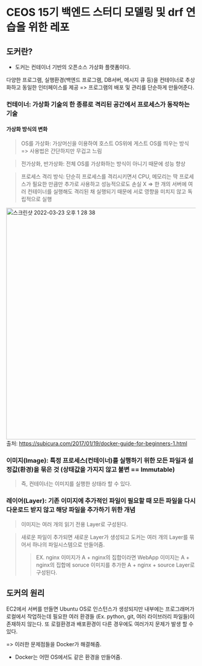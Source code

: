 # CEOS 15기 백엔드 스터디 모델링 및 drf 연습을 위한 레포

## 도커란? 

* 도커는 컨테이너 기반의 오픈소스 가상화 플랫폼이다.

다양한 프로그램, 실행환경(백엔드 프로그램, DB서버, 메시지 큐 등)을 컨테이너로 추상화하고 동일한 인터페이스를 제공 => 프로그램의 배포 및 관리를 단순하게 만들어준다.

### 컨테이너: 가상화 기술의 한 종류로 격리된 공간에서 프로세스가 동작하는 기술

#### 가상화 방식의 변화

> OS를 가상화: 가상머신을 이용하여 호스트 OS위에 게스트 OS를 띄우는 방식 => 사용법은 간단하지만 무겁고 느림 

> 전가상화, 반가상화: 전체 OS를 가상화하는 방식이 아니기 때문에 성능 향상

> 프로세스 격리 방식: 단순히 프로세스를 격리시키면서 CPU, 메모리는 딱 프로세스가 필요한 만큼만 추가로 사용하고 성능적으로도 손실 X => 한 개의 서버에 여러 컨테이너를 실행해도 격리된 채 실행되기 때문에 서로 영향을 미치지 않고 독립적으로 실행

<img width="616" alt="스크린샷 2022-03-23 오후 1 28 38" src="https://user-images.githubusercontent.com/59060780/159624151-8333c7ec-3758-421e-bce8-b31b728652a8.png"> 출처: https://subicura.com/2017/01/19/docker-guide-for-beginners-1.html

### 이미지(Image): 특정 프로세스(컨테이너)를 실행하기 위한 모든 파일과 설정값(환경)을 묶은 것 (상태값을 가지지 않고 불변 == Immutable)

> 즉, 컨테이너는 이미지를 실행한 상태라 할 수 있다.

### 레이어(Layer): 기존 이미지에 추가적인 파일이 필요할 때 모든 파일을 다시 다운로드 받지 않고 해당 파일을 추가하기 위한 개념

> 이미지는 여러 개의 읽기 전용 Layer로 구성된다.

> 새로운 파일이 추가되면 새로운 Layer가 생성되고 도커는 여러 개의 Layer를 묶어서 하나의 파일시스템으로 만들어줌.
>> EX. nginx 이미지가 A + nginx의 집합이라면 WebApp 이미지는 A + nginx의 집합에 soruce 이미지를 추가한 A + nginx + source Layer로 구성된다.  

## 도커의 원리

EC2에서 서버를 만들면 Ubuntu OS로 인스턴스가 생성되지만 내부에는 프로그래머가 로컬에서 작업하는데 필요한 여러 환경들 (Ex. python, git, 여러 라이브러리 파일들)이 존재하지 않는다.
또 로컬환경과 배포환경이 다른 경우에도 여러가지 문제가 발생 할 수 있다.

=> 이러한 문제점들을 Docker가 해결해줌.

* Docker는 어떤 OS에서도 같은 환경을 만들어줌.


